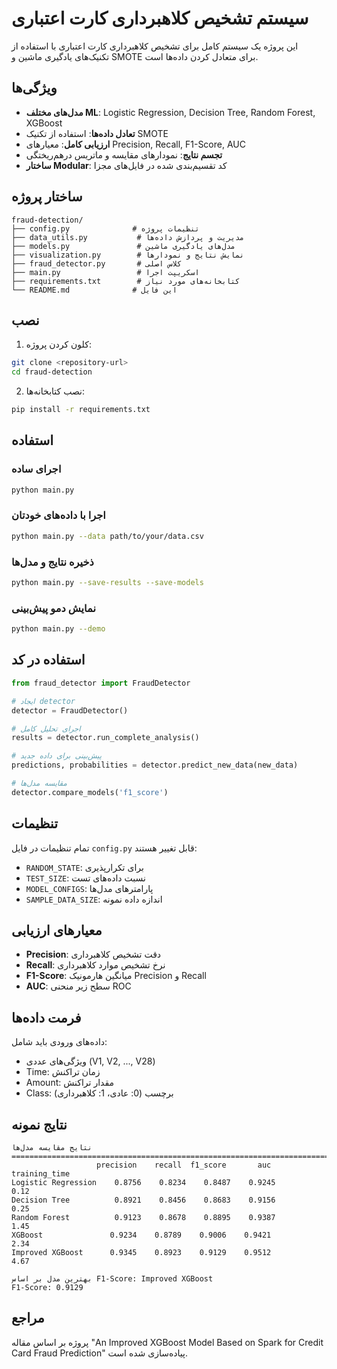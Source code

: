 # سیستم تشخیص کلاهبرداری کارت اعتباری

این پروژه یک سیستم کامل برای تشخیص کلاهبرداری کارت اعتباری با استفاده از تکنیک‌های یادگیری ماشین و SMOTE برای متعادل کردن داده‌ها است.

## ویژگی‌ها

- **مدل‌های مختلف ML**: Logistic Regression, Decision Tree, Random Forest, XGBoost
- **تعادل داده‌ها**: استفاده از تکنیک SMOTE
- **ارزیابی کامل**: معیارهای Precision, Recall, F1-Score, AUC
- **تجسم نتایج**: نمودارهای مقایسه و ماتریس درهم‌ریختگی
- **ساختار Modular**: کد تقسیم‌بندی شده در فایل‌های مجزا

## ساختار پروژه

```
fraud-detection/
├── config.py              # تنظیمات پروژه
├── data_utils.py           # مدیریت و پردازش داده‌ها
├── models.py               # مدل‌های یادگیری ماشین
├── visualization.py        # نمایش نتایج و نمودارها
├── fraud_detector.py       # کلاس اصلی
├── main.py                 # اسکریپت اجرا
├── requirements.txt        # کتابخانه‌های مورد نیاز
└── README.md              # این فایل
```

## نصب

1. کلون کردن پروژه:
```bash
git clone <repository-url>
cd fraud-detection
```

2. نصب کتابخانه‌ها:
```bash
pip install -r requirements.txt
```

## استفاده

### اجرای ساده

```bash
python main.py
```

### اجرا با داده‌های خودتان

```bash
python main.py --data path/to/your/data.csv
```

### ذخیره نتایج و مدل‌ها

```bash
python main.py --save-results --save-models
```

### نمایش دمو پیش‌بینی

```bash
python main.py --demo
```

## استفاده در کد

```python
from fraud_detector import FraudDetector

# ایجاد detector
detector = FraudDetector()

# اجرای تحلیل کامل
results = detector.run_complete_analysis()

# پیش‌بینی برای داده جدید
predictions, probabilities = detector.predict_new_data(new_data)

# مقایسه مدل‌ها
detector.compare_models('f1_score')
```

## تنظیمات

تمام تنظیمات در فایل `config.py` قابل تغییر هستند:

- `RANDOM_STATE`: برای تکرارپذیری
- `TEST_SIZE`: نسبت داده‌های تست
- `MODEL_CONFIGS`: پارامترهای مدل‌ها
- `SAMPLE_DATA_SIZE`: اندازه داده نمونه

## معیارهای ارزیابی

- **Precision**: دقت تشخیص کلاهبرداری
- **Recall**: نرخ تشخیص موارد کلاهبرداری
- **F1-Score**: میانگین هارمونیک Precision و Recall
- **AUC**: سطح زیر منحنی ROC

## فرمت داده‌ها

داده‌های ورودی باید شامل:
- ویژگی‌های عددی (V1, V2, ..., V28)
- Time: زمان تراکنش
- Amount: مقدار تراکنش
- Class: برچسب (0: عادی، 1: کلاهبرداری)

## نتایج نمونه

```
نتایج مقایسه مدل‌ها
================================================================================
                   precision    recall  f1_score       auc  training_time
Logistic Regression    0.8756    0.8234    0.8487    0.9245         0.12
Decision Tree          0.8921    0.8456    0.8683    0.9156         0.25
Random Forest          0.9123    0.8678    0.8895    0.9387         1.45
XGBoost               0.9234    0.8789    0.9006    0.9421         2.34
Improved XGBoost      0.9345    0.8923    0.9129    0.9512         4.67

بهترین مدل بر اساس F1-Score: Improved XGBoost
F1-Score: 0.9129
```

## مراجع

پروژه بر اساس مقاله "An Improved XGBoost Model Based on Spark for Credit Card Fraud Prediction" پیاده‌سازی شده است.
